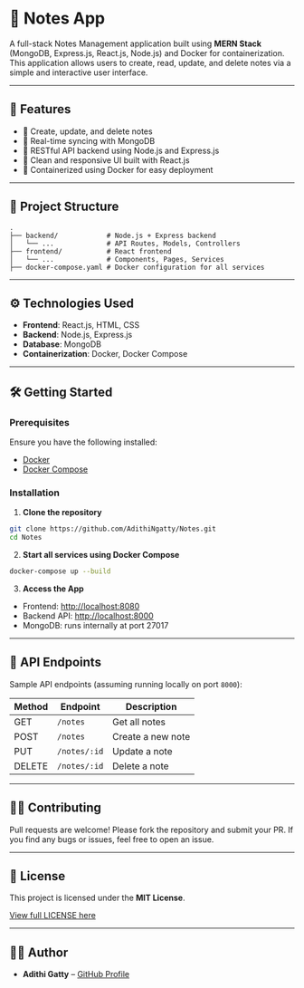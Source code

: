 # 📝 Notes App

A full-stack Notes Management application built using **MERN Stack** (MongoDB, Express.js, React.js, Node.js) and Docker for containerization. This application allows users to create, read, update, and delete notes via a simple and interactive user interface.

---

## 🚀 Features

* 📄 Create, update, and delete notes
* 🧠 Real-time syncing with MongoDB
* 🔌 RESTful API backend using Node.js and Express.js
* 🎨 Clean and responsive UI built with React.js
* 🐳 Containerized using Docker for easy deployment

---

## 📁 Project Structure

```
.
├── backend/            # Node.js + Express backend
│   └── ...             # API Routes, Models, Controllers
├── frontend/           # React frontend
│   └── ...             # Components, Pages, Services
├── docker-compose.yaml # Docker configuration for all services
```

---

## ⚙️ Technologies Used

* **Frontend**: React.js, HTML, CSS
* **Backend**: Node.js, Express.js
* **Database**: MongoDB
* **Containerization**: Docker, Docker Compose

---

## 🛠️ Getting Started

### Prerequisites

Ensure you have the following installed:

* [Docker](https://www.docker.com/products/docker-desktop)
* [Docker Compose](https://docs.docker.com/compose/)

### Installation

1. **Clone the repository**

```bash
git clone https://github.com/AdithiNgatty/Notes.git
cd Notes
```

2. **Start all services using Docker Compose**

```bash
docker-compose up --build
```

3. **Access the App**

* Frontend: [http://localhost:8080](http://localhost:8080)
* Backend API: [http://localhost:8000](http://localhost:8000)
* MongoDB: runs internally at port 27017

---

## 🧪 API Endpoints

Sample API endpoints (assuming running locally on port `8000`):

| Method | Endpoint     | Description       |
| ------ | ------------ | ----------------- |
| GET    | `/notes`     | Get all notes     |
| POST   | `/notes`     | Create a new note |
| PUT    | `/notes/:id` | Update a note     |
| DELETE | `/notes/:id` | Delete a note     |

---

## 👨‍💼 Contributing

Pull requests are welcome! Please fork the repository and submit your PR. If you find any bugs or issues, feel free to open an issue.

---

## 📄 License

This project is licensed under the **MIT License**.

[View full LICENSE here](./https://github.com/AdithiNgatty/Notes/blob/main/LICENSE)

---

## 👩‍💼 Author

* **Adithi Gatty** – [GitHub Profile](https://github.com/AdithiNgatty)
